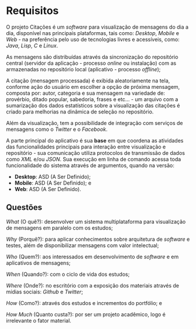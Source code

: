 # Requisitos #

O projeto Citações é um *software* para visualização de mensagens do dia a dia, disponível nas principais plataformas, tais como: *Desktop*, *Mobile* e *Web* - na preferência pelo uso de tecnologias livres e acessíveis, como: *Java*, *Lisp*, *C* e *Linux*.

As mensagens são distribuídas através da sincronização do repositório central (servidor da aplicação - processo *online* ou instalação) com as armazenadas no repositório local (aplicativo - processo *offline*);

A citação (mensagem processada) é exibida aleatoriamente na tela, conforme ação do usuário em escolher a opção de próxima mensagem, composta por: autor, categoria e sua mensagem na variedade de: provérbio, ditado popular, sabedoria, frases e etc... - um arquivo com a sumarização dos dados estatísticos sobre a visualização das citações é criado para melhorias na dinâmica de seleção no repositório.

Além da visualização, tem a possibilidade de integração com serviços de mensagens como o *Twitter* e o *Facebook*.

A parte principal do aplicativo é sua **base** em que coordena as atividades das funcionalidades principais para interação entre visualização e repositório - sua comunicação utiliza protocolos de transmissão de dados como *XML* e/ou *JSON*. Sua execução em linha de comando acessa toda funcionalidade do sistema através de argumentos, quando na versão:
- **Desktop**: ASD (A Ser Definido);
- **Mobile**: ASD (A Ser Definido); e
- **Web**: ASD (A Ser Definido).

## Questões ##

*What* (O quê?): desenvolver um sistema multiplataforma para visualização de mensagens em paralelo com os estudos;

*Why* (Porquê?): para aplicar conhecimentos sobre arquitetura de *software* e testes, além de disponibilizar mensagens com valor intelectual;

*Who* (Quem?): aos interessados em desenvolvimento de *software* e em aplicativos de mensagens;

*When* (Quando?): com o ciclo de vida dos estudos;

*Where* (Onde?): no escritório com a exposição dos materiais através de mídias sociais: *Github* e *Twitter*;

*How* (Como?): através dos estudos e incrementos do portfólio; e

*How Much* (Quanto custa?): por ser um projeto acadêmico, logo é irrelevante o fator material.

